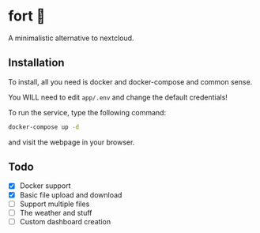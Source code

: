 # fort 🏰

A minimalistic alternative to nextcloud.

## Installation

To install, all you need is docker and docker-compose and common sense.

You WILL need to edit `app/.env` and change the default credentials!

To run the service, type the following command:

```bash
docker-compose up -d
```

and visit the webpage in your browser.

## Todo

 - [x] Docker support
 - [x] Basic file upload and download
 - [ ] Support multiple files
 - [ ] The weather and stuff
 - [ ] Custom dashboard creation
